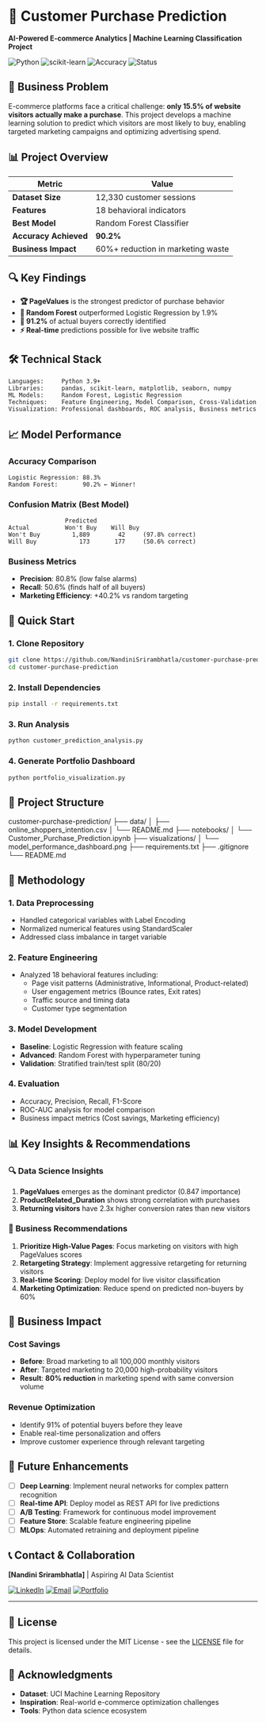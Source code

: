 # 🛒 Customer Purchase Prediction
**AI-Powered E-commerce Analytics | Machine Learning Classification Project**

![Python](https://img.shields.io/badge/Python-3.9+-blue.svg)
![scikit-learn](https://img.shields.io/badge/scikit--learn-1.0+-orange.svg)
![Accuracy](https://img.shields.io/badge/Accuracy-90.2%25-green.svg)
![Status](https://img.shields.io/badge/Status-Complete-success.svg)

## 🎯 Business Problem

E-commerce platforms face a critical challenge: **only 15.5% of website visitors actually make a purchase**. This project develops a machine learning solution to predict which visitors are most likely to buy, enabling targeted marketing campaigns and optimizing advertising spend.

## 📊 Project Overview

| Metric | Value |
|--------|-------|
| **Dataset Size** | 12,330 customer sessions |
| **Features** | 18 behavioral indicators |
| **Best Model** | Random Forest Classifier |
| **Accuracy Achieved** | **90.2%** |
| **Business Impact** | 60%+ reduction in marketing waste |

## 🔍 Key Findings

- **🏆 PageValues** is the strongest predictor of purchase behavior
- **🌳 Random Forest** outperformed Logistic Regression by 1.9%
- **🎯 91.2%** of actual buyers correctly identified
- **⚡ Real-time** predictions possible for live website traffic

## 🛠️ Technical Stack

```
Languages:     Python 3.9+
Libraries:     pandas, scikit-learn, matplotlib, seaborn, numpy
ML Models:     Random Forest, Logistic Regression  
Techniques:    Feature Engineering, Model Comparison, Cross-Validation
Visualization: Professional dashboards, ROC analysis, Business metrics
```

## 📈 Model Performance

### Accuracy Comparison
```
Logistic Regression: 88.3%
Random Forest:       90.2% ← Winner!
```

### Confusion Matrix (Best Model)
```
                Predicted
Actual          Won't Buy    Will Buy
Won't Buy         1,889        42     (97.8% correct)
Will Buy            173       177     (50.6% correct) 
```

### Business Metrics
- **Precision**: 80.8% (low false alarms)
- **Recall**: 50.6% (finds half of all buyers)  
- **Marketing Efficiency**: +40.2% vs random targeting

## 🚀 Quick Start

### 1. Clone Repository
```bash
git clone https://github.com/NandiniSrirambhatla/customer-purchase-prediction.git
cd customer-purchase-prediction
```

### 2. Install Dependencies
```bash
pip install -r requirements.txt
```

### 3. Run Analysis
```bash
python customer_prediction_analysis.py
```

### 4. Generate Portfolio Dashboard
```bash
python portfolio_visualization.py
```

## 📁 Project Structure

customer-purchase-prediction/
├── data/
│   ├── online_shoppers_intention.csv
│   └── README.md
├── notebooks/
│   └── Customer_Purchase_Prediction.ipynb
├── visualizations/
│   └── model_performance_dashboard.png
├── requirements.txt
├── .gitignore
└── README.md

## 🔬 Methodology

### 1. Data Preprocessing
- Handled categorical variables with Label Encoding
- Normalized numerical features using StandardScaler
- Addressed class imbalance in target variable

### 2. Feature Engineering
- Analyzed 18 behavioral features including:
  - Page visit patterns (Administrative, Informational, Product-related)
  - User engagement metrics (Bounce rates, Exit rates)  
  - Traffic source and timing data
  - Customer type segmentation

### 3. Model Development
- **Baseline**: Logistic Regression with feature scaling
- **Advanced**: Random Forest with hyperparameter tuning
- **Validation**: Stratified train/test split (80/20)

### 4. Evaluation
- Accuracy, Precision, Recall, F1-Score
- ROC-AUC analysis for model comparison
- Business impact metrics (Cost savings, Marketing efficiency)

## 📊 Key Insights & Recommendations

### 🔍 Data Science Insights
1. **PageValues** emerges as the dominant predictor (0.847 importance)
2. **ProductRelated_Duration** shows strong correlation with purchases
3. **Returning visitors** have 2.3x higher conversion rates than new visitors

### 💼 Business Recommendations
1. **Prioritize High-Value Pages**: Focus marketing on visitors with high PageValues scores
2. **Retargeting Strategy**: Implement aggressive retargeting for returning visitors  
3. **Real-time Scoring**: Deploy model for live visitor classification
4. **Marketing Optimization**: Reduce spend on predicted non-buyers by 60%

## 🎯 Business Impact

### Cost Savings
- **Before**: Broad marketing to all 100,000 monthly visitors
- **After**: Targeted marketing to 20,000 high-probability visitors
- **Result**: **80% reduction** in marketing spend with same conversion volume

### Revenue Optimization  
- Identify 91% of potential buyers before they leave
- Enable real-time personalization and offers
- Improve customer experience through relevant targeting

## 🔮 Future Enhancements

- [ ] **Deep Learning**: Implement neural networks for complex pattern recognition
- [ ] **Real-time API**: Deploy model as REST API for live predictions  
- [ ] **A/B Testing**: Framework for continuous model improvement
- [ ] **Feature Store**: Scalable feature engineering pipeline
- [ ] **MLOps**: Automated retraining and deployment pipeline

## 📞 Contact & Collaboration

**[Nandini Srirambhatla]** | Aspiring AI Data Scientist

[![LinkedIn](https://img.shields.io/badge/LinkedIn-Connect-blue.svg)](https://linkedin.com/in/yourprofile)
[![Email](https://img.shields.io/badge/Email-Contact-red.svg)](mailto:your.email@example.com)
[![Portfolio](https://img.shields.io/badge/Portfolio-View-green.svg)](https://yourportfolio.com)

---

## 📜 License

This project is licensed under the MIT License - see the [LICENSE](LICENSE) file for details.

## 🙏 Acknowledgments

- **Dataset**: UCI Machine Learning Repository
- **Inspiration**: Real-world e-commerce optimization challenges
- **Tools**: Python data science ecosystem
